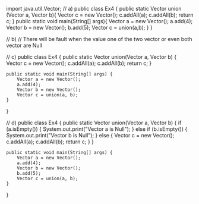 import java.util.Vector;
// a)
public class Ex4 {
    public static Vector union (Vector a, Vector b){
        Vector c = new Vector();
        c.addAll(a);
        c.addAll(b);
        return c;
    }
    public static void main(String[] args){
        Vector a = new Vector();
        a.add(4);
        Vector b = new Vector();
        b.add(5);
        Vector c = union(a,b);
    }
}

// b)
// There will be fault when the value one of the two vector or even both vector are Null

// c)
public class Ex4 {
    public static Vector union(Vector a, Vector b) {
        Vector c = new Vector();
        c.addAll(a);
        c.addAll(b);
        return c;
    }

    public static void main(String[] args) {
        Vector a = new Vector();
        a.add(4);
        Vector b = new Vector();
        Vector c = union(a, b);
    }
}

// d)
public class Ex4 {
    public static Vector union(Vector a, Vector b) {
        if (a.isEmpty()) {
            System.out.print("Vector a is Null");
        } else if (b.isEmpty()) {
            System.out.print("Vector b is Null");
        } else {
            Vector c = new Vector();
            c.addAll(a);
            c.addAll(b);
            return c;
        }
    }

    public static void main(String[] args) {
        Vector a = new Vector();
        a.add(4);
        Vector b = new Vector();
        b.add(5);
        Vector c = union(a, b);
    }
}
